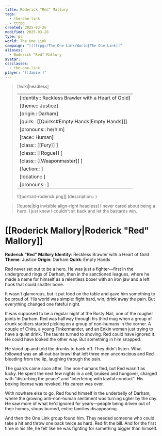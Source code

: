 ```yaml
---
title: Roderick "Red" Mallory
tags:
  - the-one-link
  - ttrpg
created: 2025-03-26
modified: 2025-03-28
type: pc
world: The One Link
campaign: "[[ttrpgs/The One Link/World|The One Link]]"
aliases:
  - Roderick "Red" Mallory
avatar: 
cssclasses:
  - the-one-link
player: "[[Jamie]]"
---
```


> [!wiki|headless]
>
> |               |
> | ------------- |
> | [identity:: Reckless Brawler with a Heart of Gold] |
> | [theme:: Justice] |
> | [origin:: Darham] |
> | [quirk:: [[Quirks#Empty Hands\|Empty Hands]]] |
> | [pronouns:: he/him] |
> | [race:: Human] |
> | [class:: [[Fury]] ] |
> | [class:: [[Rogue]] ] |
> | [class:: [[Weaponmaster]] ] |
> | [faction:: ] |
> | [location:: ] |
> | [pronouns:: ] |
>
> ![[portrait-roderick.png]]
> (description:: )

> [!quote|big invisible align-right headless]
> I never cared about being a hero.
> I just knew I couldn't sit back and let the bastards win.

# [[Roderick Mallory|Roderick "Red" Mallory]]

**Roderick "Red" Mallory**
**Identity**: Reckless Brawler with a Heart of Gold
**Theme**: Justice
**Origin**: Darham
**Quirk**: Empty Hands

Red never set out to be a hero. He was just a fighter—first in the underground rings of Darham, then in the sanctioned leagues, where he made a name for himself as a relentless boxer with an iron jaw and a left hook that could shatter bone.

It wasn't glamorous, but it put food on the table and gave him something to be proud of. His world was simple: fight hard, win, drink away the pain. But everything changed one fateful night.

It was supposed to be a regular night at the Rusty Nail, one of the rougher joints in Darham. Red was halfway through his third mug when a group of drunk soldiers started picking on a group of non-humans in the corner. A couple of Chira, a young Tinkermander, and an Enkin woman just trying to have a quiet drink. The taunts turned to shoving. Red could have ignored it. He could have looked the other way. But something in him snapped.

He stood up and told the drunks to back off. They didn't listen. What followed was an all-out bar brawl that left three men unconscious and Red bleeding from the lip, laughing through the pain.

The guards came soon after. The non-humans fled, but Red wasn't as lucky. He spent the next few nights in a cell, bruised and hungover, charged with "disturbing the peace" and "interfering with lawful conduct". His boxing license was revoked. His career was over.

With nowhere else to go, Red found himself in the underbelly of Darham, where the growing anti-non-human sentiment was turning uglier by the day. He saw more of what he'd ignored for years—people being driven out of their homes, shops burned, entire families disappearing.

And then the One Link group found him. They needed someone who could take a hit and throw one back twice as hard. Red fit the bill. And for the first time in his life, he felt like he was fighting for something bigger than himself.
